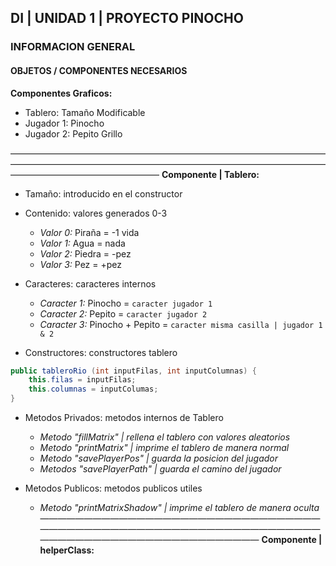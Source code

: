 ##  DI | UNIDAD 1 | PROYECTO PINOCHO
###   INFORMACION GENERAL
####    OBJETOS / COMPONENTES NECESARIOS
__Componentes Graficos:__
- Tablero: Tamaño Modificable
- Jugador 1: Pinocho
- Jugador 2: Pepito Grillo

—————————————————————————————————————————————————————————————————————————————————————————
__Componente | Tablero:__
- Tamaño: introducido en el constructor
- Contenido: valores generados 0-3
	- _Valor 0:_ Piraña = -1 vida
	- _Valor 1:_  Agua = nada
	- _Valor 2:_ Piedra = -pez
	- _Valor 3:_  Pez = +pez

- Caracteres: caracteres internos
	- _Caracter 1:_ Pinocho = `caracter jugador 1`
	- _Caracter 2:_ Pepito = `caracter jugador 2`
	- _Caracter 3:_ Pinocho + Pepito = `caracter misma casilla | jugador 1 & 2`

- Constructores: constructores tablero
```c#
public tableroRio (int inputFilas, int inputColumnas) {
	this.filas = inputFilas;
	this.columnas = inputColumas;
}
```

- Metodos Privados: metodos internos de Tablero
	- _Metodo "fillMatrix" | rellena el tablero con valores aleatorios_
	- _Metodo "printMatrix" | imprime el tablero de manera normal_
	- _Metodo "savePlayerPos" | guarda la posicion del jugador_
	- _Metodos "savePlayerPath" | guarda el camino del jugador_

- Metodos Publicos: metodos publicos utiles
	- _Metodo "printMatrixShadow" | imprime el tablero de manera oculta_
—————————————————————————————————————————————————————————————————————————————————————————
__Componente | helperClass:__

